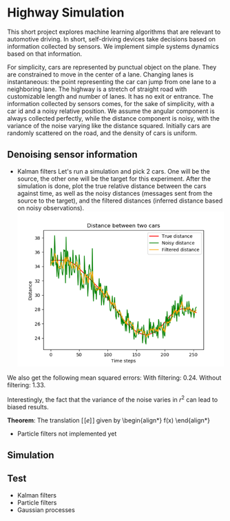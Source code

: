 # Highway Simulation

This short project explores machine learning algorithms that are relevant to automotive driving. 
In short, self-driving devices take decisions based on information collected by sensors.
We implement simple systems dynamics based on that information.

For simplicity, cars are represented by punctual object on the plane. 
They are constrained to move in the center of a lane.
Changing lanes is instantaneous: the point representing the car can jump from one lane to a neighboring lane.
The highway is a stretch of straight road with customizable length and number of lanes.
It has no exit or entrance.
The information collected by sensors comes, for the sake of simplicity, with a car id and a noisy relative position.
We assume the angular component is always collected perfectly, while the distance component is noisy, with the variance of the noise varying like the distance squared.
Initially cars are randomly scattered on the road, and the density of cars is uniform.

## Denoising sensor information

- Kalman filters
Let's run a simulation and pick 2 cars. One will be the source, the other one will be the target for this experiment.
After the simulation is done, plot the true relative distance between the cars against time, as well as the noisy distances (messages sent from the source to the target), and the filtered distances (inferred distance based on noisy observations).
![Filtered distances](figures/distance_between_two_cars.png)

We also get the following mean squared errors:
With filtering: 0.24. Without filtering: 1.33.

Interestingly, the fact that the variance of the noise varies in $r^2$ can lead to biased results.


**Theorem**: The translation $[\![e]\!]$ given by
\begin{align*}
f(x)
\end{align*}
- Particle filters
not implemented yet


## Simulation


## Test
- Kalman filters
- Particle filters
- Gaussian processes
